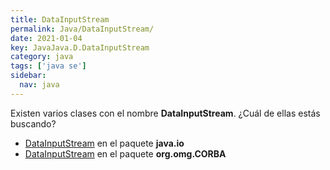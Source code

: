 ```yaml
---
title: DataInputStream
permalink: Java/DataInputStream/
date: 2021-01-04
key: JavaJava.D.DataInputStream
category: java
tags: ['java se']
sidebar: 
  nav: java
---
```


Existen varios clases con el nombre **DataInputStream**. ¿Cuál de ellas estás buscando?
<ul>
<li><a href="/Java/DataInputStream-java-io/">DataInputStream</a> en el paquete <strong>java.io</strong></li>
<li><a href="/Java/DataInputStream-org-omg-CORBA/">DataInputStream</a> en el paquete <strong>org.omg.CORBA</strong></li>
<ul>
